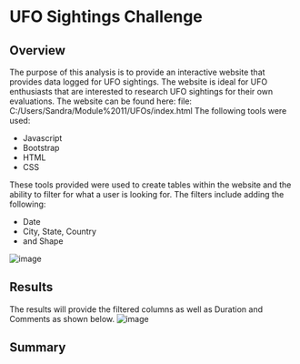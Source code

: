 # UFO Sightings Challenge

## Overview
The purpose of this analysis is to provide an interactive website that provides data logged for UFO sightings. The website is ideal for UFO enthusiasts that are interested to research UFO sightings for their own evaluations. The website can be found here: file: C:/Users/Sandra/Module%2011/UFOs/index.html
The following tools were used: 

- Javascript
- Bootstrap
- HTML
- CSS 

These tools provided were used to create tables within the website and the ability to filter for what a user is looking for. The filters include adding the following:
- Date
- City, State, Country
- and Shape

![image](https://user-images.githubusercontent.com/30300621/186809889-27f57d31-56c1-463a-b124-699a277979ba.png)


## Results
The results will provide the filtered columns as well as Duration and Comments as shown below. 
![image](https://user-images.githubusercontent.com/30300621/186809802-2d20a171-ae67-485b-a444-def0e2bfa1b8.png)

## Summary
